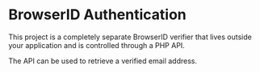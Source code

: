# BrowserID Authentication

This project is a completely separate BrowserID verifier that lives outside
your application and is controlled through a PHP API.

The API can be used to retrieve a verified email address.

